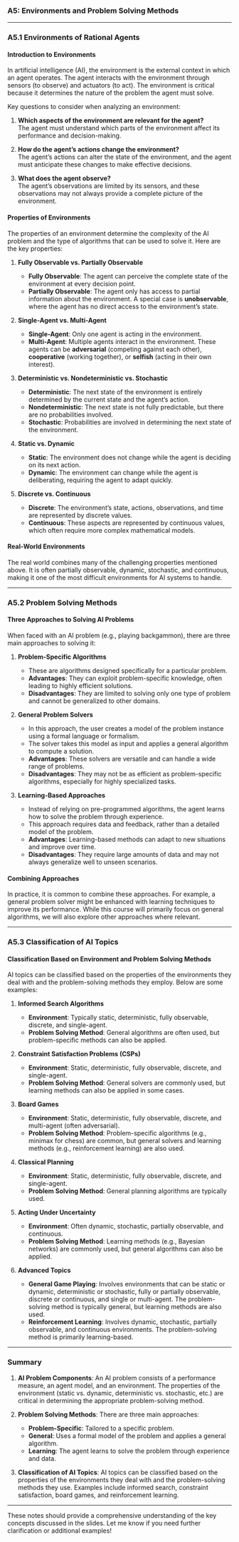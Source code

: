 ### A5: Environments and Problem Solving Methods

---

### **A5.1 Environments of Rational Agents**

#### **Introduction to Environments**
In artificial intelligence (AI), the environment is the external context in which an agent operates. The agent interacts with the environment through sensors (to observe) and actuators (to act). The environment is critical because it determines the nature of the problem the agent must solve. 

Key questions to consider when analyzing an environment:
1. **Which aspects of the environment are relevant for the agent?**  
   The agent must understand which parts of the environment affect its performance and decision-making.
   
2. **How do the agent’s actions change the environment?**  
   The agent’s actions can alter the state of the environment, and the agent must anticipate these changes to make effective decisions.
   
3. **What does the agent observe?**  
   The agent’s observations are limited by its sensors, and these observations may not always provide a complete picture of the environment.

#### **Properties of Environments**
The properties of an environment determine the complexity of the AI problem and the type of algorithms that can be used to solve it. Here are the key properties:

1. **Fully Observable vs. Partially Observable**  
   - **Fully Observable**: The agent can perceive the complete state of the environment at every decision point.  
   - **Partially Observable**: The agent only has access to partial information about the environment. A special case is **unobservable**, where the agent has no direct access to the environment’s state.

2. **Single-Agent vs. Multi-Agent**  
   - **Single-Agent**: Only one agent is acting in the environment.  
   - **Multi-Agent**: Multiple agents interact in the environment. These agents can be **adversarial** (competing against each other), **cooperative** (working together), or **selfish** (acting in their own interest).

3. **Deterministic vs. Nondeterministic vs. Stochastic**  
   - **Deterministic**: The next state of the environment is entirely determined by the current state and the agent’s action.  
   - **Nondeterministic**: The next state is not fully predictable, but there are no probabilities involved.  
   - **Stochastic**: Probabilities are involved in determining the next state of the environment.

4. **Static vs. Dynamic**  
   - **Static**: The environment does not change while the agent is deciding on its next action.  
   - **Dynamic**: The environment can change while the agent is deliberating, requiring the agent to adapt quickly.

5. **Discrete vs. Continuous**  
   - **Discrete**: The environment’s state, actions, observations, and time are represented by discrete values.  
   - **Continuous**: These aspects are represented by continuous values, which often require more complex mathematical models.

#### **Real-World Environments**
The real world combines many of the challenging properties mentioned above. It is often partially observable, dynamic, stochastic, and continuous, making it one of the most difficult environments for AI systems to handle.

---

### **A5.2 Problem Solving Methods**

#### **Three Approaches to Solving AI Problems**
When faced with an AI problem (e.g., playing backgammon), there are three main approaches to solving it:

1. **Problem-Specific Algorithms**  
   - These are algorithms designed specifically for a particular problem.  
   - **Advantages**: They can exploit problem-specific knowledge, often leading to highly efficient solutions.  
   - **Disadvantages**: They are limited to solving only one type of problem and cannot be generalized to other domains.

2. **General Problem Solvers**  
   - In this approach, the user creates a model of the problem instance using a formal language or formalism.  
   - The solver takes this model as input and applies a general algorithm to compute a solution.  
   - **Advantages**: These solvers are versatile and can handle a wide range of problems.  
   - **Disadvantages**: They may not be as efficient as problem-specific algorithms, especially for highly specialized tasks.

3. **Learning-Based Approaches**  
   - Instead of relying on pre-programmed algorithms, the agent learns how to solve the problem through experience.  
   - This approach requires data and feedback, rather than a detailed model of the problem.  
   - **Advantages**: Learning-based methods can adapt to new situations and improve over time.  
   - **Disadvantages**: They require large amounts of data and may not always generalize well to unseen scenarios.

#### **Combining Approaches**
In practice, it is common to combine these approaches. For example, a general problem solver might be enhanced with learning techniques to improve its performance. While this course will primarily focus on general algorithms, we will also explore other approaches where relevant.

---

### **A5.3 Classification of AI Topics**

#### **Classification Based on Environment and Problem Solving Methods**
AI topics can be classified based on the properties of the environments they deal with and the problem-solving methods they employ. Below are some examples:

1. **Informed Search Algorithms**  
   - **Environment**: Typically static, deterministic, fully observable, discrete, and single-agent.  
   - **Problem Solving Method**: General algorithms are often used, but problem-specific methods can also be applied.

2. **Constraint Satisfaction Problems (CSPs)**  
   - **Environment**: Static, deterministic, fully observable, discrete, and single-agent.  
   - **Problem Solving Method**: General solvers are commonly used, but learning methods can also be applied in some cases.

3. **Board Games**  
   - **Environment**: Static, deterministic, fully observable, discrete, and multi-agent (often adversarial).  
   - **Problem Solving Method**: Problem-specific algorithms (e.g., minimax for chess) are common, but general solvers and learning methods (e.g., reinforcement learning) are also used.

4. **Classical Planning**  
   - **Environment**: Static, deterministic, fully observable, discrete, and single-agent.  
   - **Problem Solving Method**: General planning algorithms are typically used.

5. **Acting Under Uncertainty**  
   - **Environment**: Often dynamic, stochastic, partially observable, and continuous.  
   - **Problem Solving Method**: Learning methods (e.g., Bayesian networks) are commonly used, but general algorithms can also be applied.

6. **Advanced Topics**  
   - **General Game Playing**: Involves environments that can be static or dynamic, deterministic or stochastic, fully or partially observable, discrete or continuous, and single or multi-agent. The problem-solving method is typically general, but learning methods are also used.  
   - **Reinforcement Learning**: Involves dynamic, stochastic, partially observable, and continuous environments. The problem-solving method is primarily learning-based.

---

### **Summary**

1. **AI Problem Components**: An AI problem consists of a performance measure, an agent model, and an environment. The properties of the environment (static vs. dynamic, deterministic vs. stochastic, etc.) are critical in determining the appropriate problem-solving method.

2. **Problem Solving Methods**: There are three main approaches:  
   - **Problem-Specific**: Tailored to a specific problem.  
   - **General**: Uses a formal model of the problem and applies a general algorithm.  
   - **Learning**: The agent learns to solve the problem through experience and data.

3. **Classification of AI Topics**: AI topics can be classified based on the properties of the environments they deal with and the problem-solving methods they use. Examples include informed search, constraint satisfaction, board games, and reinforcement learning.

---

These notes should provide a comprehensive understanding of the key concepts discussed in the slides. Let me know if you need further clarification or additional examples!
